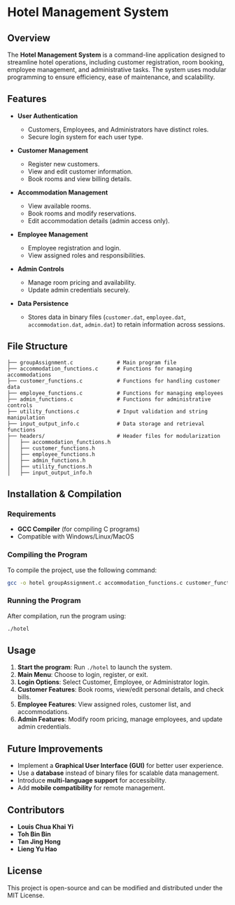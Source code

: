 # Hotel Management System

## Overview

The **Hotel Management System** is a command-line application designed to streamline hotel operations, including customer registration, room booking, employee management, and administrative tasks. The system uses modular programming to ensure efficiency, ease of maintenance, and scalability.

## Features

- **User Authentication**

  - Customers, Employees, and Administrators have distinct roles.
  - Secure login system for each user type.

- **Customer Management**

  - Register new customers.
  - View and edit customer information.
  - Book rooms and view billing details.

- **Accommodation Management**

  - View available rooms.
  - Book rooms and modify reservations.
  - Edit accommodation details (admin access only).

- **Employee Management**

  - Employee registration and login.
  - View assigned roles and responsibilities.

- **Admin Controls**

  - Manage room pricing and availability.
  - Update admin credentials securely.

- **Data Persistence**

  - Stores data in binary files (`customer.dat`, `employee.dat`, `accommodation.dat`, `admin.dat`) to retain information across sessions.

## File Structure

```
├── groupAssignment.c              # Main program file
├── accommodation_functions.c      # Functions for managing accommodations
├── customer_functions.c           # Functions for handling customer data
├── employee_functions.c           # Functions for managing employees
├── admin_functions.c              # Functions for administrative controls
├── utility_functions.c            # Input validation and string manipulation
├── input_output_info.c            # Data storage and retrieval functions
├── headers/                       # Header files for modularization
│   ├── accommodation_functions.h
│   ├── customer_functions.h
│   ├── employee_functions.h
│   ├── admin_functions.h
│   ├── utility_functions.h
│   ├── input_output_info.h
```

## Installation & Compilation

### **Requirements**

- **GCC Compiler** (for compiling C programs)
- Compatible with Windows/Linux/MacOS

### **Compiling the Program**

To compile the project, use the following command:

```sh
gcc -o hotel groupAssignment.c accommodation_functions.c customer_functions.c employee_functions.c admin_functions.c utility_functions.c input_output_info.c -Wall
```

### **Running the Program**

After compilation, run the program using:

```sh
./hotel
```

## Usage

1. **Start the program**: Run `./hotel` to launch the system.
2. **Main Menu**: Choose to login, register, or exit.
3. **Login Options**: Select Customer, Employee, or Administrator login.
4. **Customer Features**: Book rooms, view/edit personal details, and check bills.
5. **Employee Features**: View assigned roles, customer list, and accommodations.
6. **Admin Features**: Modify room pricing, manage employees, and update admin credentials.

## Future Improvements

- Implement a **Graphical User Interface (GUI)** for better user experience.
- Use a **database** instead of binary files for scalable data management.
- Introduce **multi-language support** for accessibility.
- Add **mobile compatibility** for remote management.

## Contributors

- **Louis Chua Khai Yi**
- **Toh Bin Bin**
- **Tan Jing Hong**
- **Lieng Yu Hao**

## License

This project is open-source and can be modified and distributed under the MIT License.
